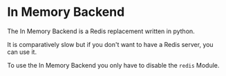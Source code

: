 # In Memory Backend
The In Memory Backend is a Redis replacement written in python.

It is comparatively slow but if you don't want to have a Redis server, you can use it.

To use the In Memory Backend you only have to disable the `redis` Module.